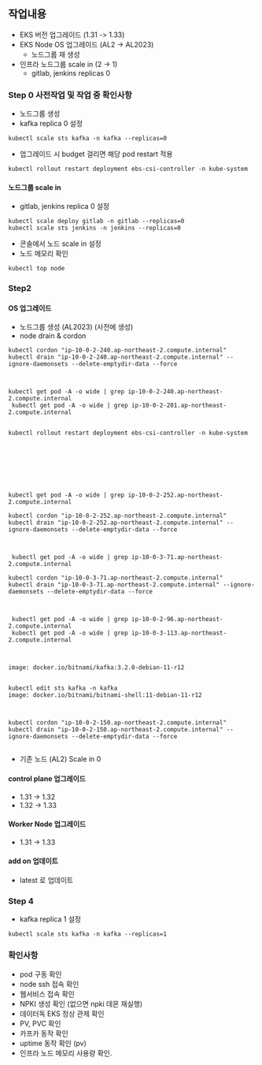 
## 작업내용
- EKS 버전 업그레이드 (1.31 -> 1.33)
- EKS Node OS 업그레이드 (AL2 -> AL2023)
	- 노드그룹 재 생성
- 인프라 노드그룹 scale in (2 -> 1)
	- gitlab, jenkins replicas 0

### Step 0 사전작업 및 작업 중 확인사항
- 노드그룹 생성
- kafka replica 0 설정
~~~
kubectl scale sts kafka -n kafka --replicas=0
~~~
- 업그레이드 시 budget 걸리면 해당 pod restart 적용
~~~
kubectl rollout restart deployment ebs-csi-controller -n kube-system
~~~


#### 노드그룹 scale in
- gitlab, jenkins replica 0 설정
~~~
kubectl scale deploy gitlab -n gitlab --replicas=0
kubectl scale sts jenkins -n jenkins --replicas=0
~~~
- 콘솔에서 노드 scale in 설정
- 노드 메모리 확인
~~~
kubectl top node
~~~


### Step2
#### OS 업그레이드
- 노드그룹 생성 (AL2023) (사전에 생성)
- node drain & cordon
~~~
kubectl cordon "ip-10-0-2-240.ap-northeast-2.compute.internal"
kubectl drain "ip-10-0-2-240.ap-northeast-2.compute.internal" --ignore-daemonsets --delete-emptydir-data --force



kubectl get pod -A -o wide | grep ip-10-0-2-240.ap-northeast-2.compute.internal
 kubectl get pod -A -o wide | grep ip-10-0-2-201.ap-northeast-2.compute.internal


kubectl rollout restart deployment ebs-csi-controller -n kube-system








kubectl get pod -A -o wide | grep ip-10-0-2-252.ap-northeast-2.compute.internal

kubectl cordon "ip-10-0-2-252.ap-northeast-2.compute.internal"
kubectl drain "ip-10-0-2-252.ap-northeast-2.compute.internal" --ignore-daemonsets --delete-emptydir-data --force



 kubectl get pod -A -o wide | grep ip-10-0-3-71.ap-northeast-2.compute.internal

kubectl cordon "ip-10-0-3-71.ap-northeast-2.compute.internal"
kubectl drain "ip-10-0-3-71.ap-northeast-2.compute.internal" --ignore-daemonsets --delete-emptydir-data --force



 kubectl get pod -A -o wide | grep ip-10-0-2-96.ap-northeast-2.compute.internal
 kubectl get pod -A -o wide | grep ip-10-0-3-113.ap-northeast-2.compute.internal



image: docker.io/bitnami/kafka:3.2.0-debian-11-r12


kubectl edit sts kafka -n kafka
image: docker.io/bitnami/bitnami-shell:11-debian-11-r12



kubectl cordon "ip-10-0-2-150.ap-northeast-2.compute.internal"
kubectl drain "ip-10-0-2-150.ap-northeast-2.compute.internal" --ignore-daemonsets --delete-emptydir-data --force


~~~
- 기존 노드 (AL2) Scale in 0


#### control plane 업그레이드
- 1.31 ->  1.32
- 1.32 -> 1.33

#### Worker Node 업그레이드
- 1.31 -> 1.33

#### add on 업데이트
- latest 로 업데이트

### Step 4
- kafka replica 1 설정
~~~
kubectl scale sts kafka -n kafka --replicas=1
~~~


### 확인사항

- pod 구동 확인
- node ssh 접속 확인
- 웹서비스 접속 확인
- NPKI 생성 확인 (없으면 npki 데몬 재실행)
- 데이터독 EKS 정상 관제 확인
- PV, PVC 확인
- 카프카 동작 확인
- uptime 동작 확인 (pv)
- 인프라 노드 메모리 사용량 확인.


